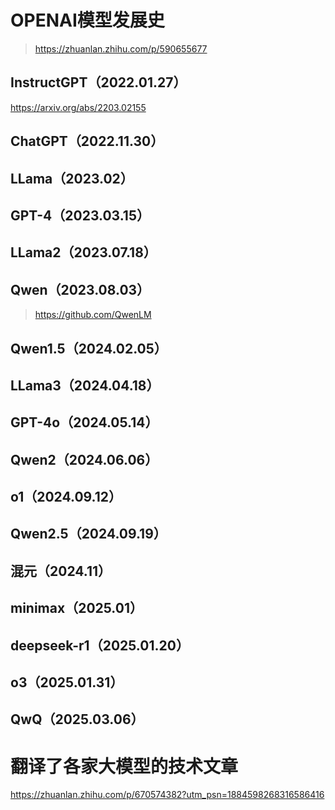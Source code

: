 # OPENAI模型发展史
> https://zhuanlan.zhihu.com/p/590655677  

## InstructGPT（2022.01.27）
https://arxiv.org/abs/2203.02155

## ChatGPT（2022.11.30）

## LLama（2023.02）

## GPT-4（2023.03.15）

## LLama2（2023.07.18）

## Qwen（2023.08.03）
> https://github.com/QwenLM

## Qwen1.5（2024.02.05）

## LLama3（2024.04.18）

## GPT-4o（2024.05.14）

## Qwen2（2024.06.06）

## o1（2024.09.12）

## Qwen2.5（2024.09.19）

## 混元（2024.11）

## minimax（2025.01）

## deepseek-r1（2025.01.20）

## o3（2025.01.31）

## QwQ（2025.03.06）

# 翻译了各家大模型的技术文章
https://zhuanlan.zhihu.com/p/670574382?utm_psn=1884598268316586416

# 